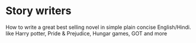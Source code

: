 # Story writers

How to write a great best selling novel in simple plain concise English/Hindi. like Harry potter, Pride &amp; Prejudice, Hungar games, GOT and more
